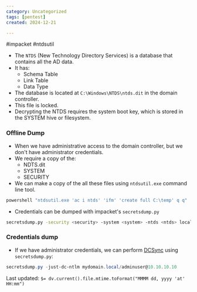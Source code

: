 ```yaml
---
category: Uncategorized
tags: [pentest]
created: 2024-12-21

---
```

#impacket #ntdsutil
- The `NTDS` (New Technology Directory Services) is a database that contains all the AD data.
- It has:
	- Schema Table
	- Link Table
	- Data Type
- The database is located at `C:\Windows\NTDS\ntds.dit` in the domain controller.
- This file is locked.
- Decrypting the NTDS requires the system boot key, which is stored in the SYSTEM hive or filesystem.
### Offline Dump
- When we have administrative access to the domain controller, but we don't have administrator credentials.
- We require a copy of the:
	- NDTS.dit
	- SYSTEM
	- SECURITY
- We can make a copy of the all these files using `ntdsutil.exe` command line tool.
```powershell
powershell "ntdsutil.exe 'ac i ntds' 'ifm' 'create full C:\temp' q q"
```
- Credentials can be dumped with impacket's `secretsdump.py`
```bash
secretsdump.py -security <security> -system <system> -ntds <ntds> local
```
### Credentials dump
- If we have administrator credentials, we can perform [DCSync](DCSync) using `secretsdump.py`:
```powershell
secretsdump.py -just-dc-ntlm mydomain.local/adminuser@10.10.10.10
```


Last updated: `$= dv.current().file.mtime.toFormat("MMMM dd, yyyy 'at' HH:mm")`
